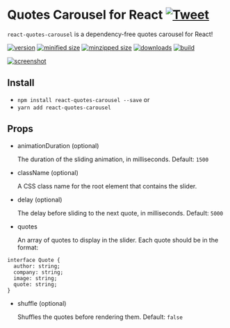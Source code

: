 # Quotes Carousel for React [![Tweet](https://img.shields.io/twitter/url/http/shields.io.svg?style=social)](https://twitter.com/intent/tweet?text=Add%20a%20beautiful%20quotes%20carousel%20to%20your%20React%20application.%20pic.twitter.com/Mdv1V6L8Ih&url=https://github.com/CharlesStover/react-quotes-carousel&via=CharlesStover&hashtags=react,reactjs,javascript,webdev,webdeveloper,webdevelopment)

`react-quotes-carousel` is a dependency-free quotes carousel for React!

[![version](https://img.shields.io/npm/v/react-quotes-carousel.svg)](https://www.npmjs.com/package/react-quotes-carousel)
[![minified size](https://img.shields.io/bundlephobia/min/react-quotes-carousel.svg)](https://www.npmjs.com/package/react-quotes-carousel)
[![minzipped size](https://img.shields.io/bundlephobia/minzip/react-quotes-carousel.svg)](https://www.npmjs.com/package/react-quotes-carousel)
[![downloads](https://img.shields.io/npm/dt/react-quotes-carousel.svg)](https://www.npmjs.com/package/react-quotes-carousel)
[![build](https://api.travis-ci.com/CharlesStover/react-quotes-carousel.svg)](https://travis-ci.com/CharlesStover/react-quotes-carousel/)

[![screenshot](https://user-images.githubusercontent.com/343837/44218050-7d7a2000-a13e-11e8-9fde-a64fc804262d.gif)](https://www.npmjs.com/package/react-quotes-carousel)

## Install

* `npm install react-quotes-carousel --save` or
* `yarn add react-quotes-carousel`

## Props

* animationDuration (optional)

  The duration of the sliding animation, in milliseconds. Default: `1500`

* className (optional)

  A CSS class name for the root element that contains the slider.

* delay (optional)

  The delay before sliding to the next quote, in milliseconds. Default: `5000`

* quotes

  An array of quotes to display in the slider.
  Each quote should be in the format:

```
interface Quote {
  author: string;
  company: string;
  image: string;
  quote: string;
}
```

* shuffle (optional)

  Shuffles the quotes before rendering them. Default: `false`
